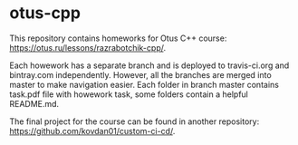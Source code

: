 # otus-cpp

This repository contains homeworks for Otus C++ course: https://otus.ru/lessons/razrabotchik-cpp/.

Each howework has a separate branch and is deployed to travis-ci.org and bintray.com independently. However, all the branches are merged into master to make navigation easier. Each folder in branch master contains task.pdf file with howework task, some folders contain a helpful README.md.

The final project for the course can be found in another repository: https://github.com/kovdan01/custom-ci-cd/.
